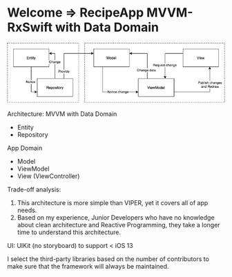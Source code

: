 # Welcome => RecipeApp MVVM-RxSwift with Data Domain

![Architecture](mvvm.png)

Architecture: MVVM with Data Domain
 - Entity
 - Repository

App Domain
 - Model
 - ViewModel
 - View (ViewController)

Trade-off analysis:
 1. This architecture is more simple than VIPER, yet it covers all of app needs.
 2. Based on my experience, Junior Developers who have no knowledge about clean
architecture and Reactive Programming, they take a longer time to understand this
architecture.

UI: UIKit (no storyboard) to support < iOS 13

I select the third-party libraries based on the number of contributors to make sure that the
framework will always be maintained.

